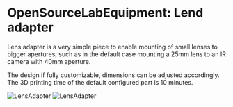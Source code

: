 OpenSourceLabEquipment: Lend adapter
======================
Lens adapter is a very simple piece to enable mounting of small lenses to bigger apertures, such as in the default case mounting a 25mm lens to an IR camera with 40mm aperture.

The design if fully customizable, dimensions can be adjusted accordingly. The 3D printing time of the default configured part is 10 minutes.

![LensAdapter](https://raw.github.com/IRNAS/OpenSourceLabEquipment/master/LensAdapter/LensAdapter1.jpg)
![LensAdapter](https://raw.github.com/IRNAS/OpenSourceLabEquipment/master/LensAdapter/LensAdapter2.jpg)